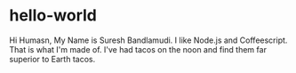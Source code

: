 # hello-world
Hi Humasn,
          My Name is Suresh Bandlamudi. I like Node.js and Coffeescript. That is what I'm made of. I've had tacos on the noon and find them far superior to Earth tacos.
